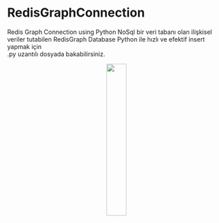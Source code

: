 # RedisGraphConnection
Redis Graph Connection  using Python
NoSql bir veri tabanı olan ilişkisel veriler tutabilen RedisGraph Database Python ile  hızlı ve efektif insert yapmak için   
.py uzantılı dosyada bakabilirsiniz.


<div align="center">
    <a href="./">
        <img src="https://redis.com/wp-content/uploads/2020/04/image10-368x260-1.png" width="30%"/>
    </a>
</div>



